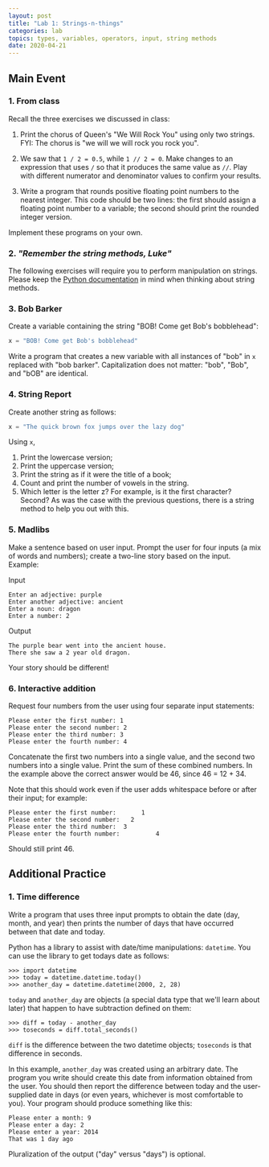 ```yaml
---
layout: post
title: "Lab 1: Strings-n-things"
categories: lab
topics: types, variables, operators, input, string methods
date: 2020-04-21
---
```


## Main Event


### <a name="warm-up"></a>1. From class
Recall the three exercises we discussed in class:

1. Print the chorus of Queen's "We Will Rock You" using only two
   strings. FYI: The chorus is "we will we will rock you rock you".

2. We saw that `1 / 2 = 0.5`, while `1 // 2 = 0`. Make changes to an
  expression that uses `/` so that it produces the same value
  as `//`. Play with different numerator and denominator values
  to confirm your results.
  
3. Write a program that rounds positive floating point numbers to
  the nearest integer. This code should be two lines: the first should
  assign a floating point number to a variable; the second should
  print the rounded integer version.

Implement these programs on your own.


### <a name="intro"></a>2. <i>"Remember the string methods, Luke"</i>
The following exercises will require you to perform manipulation on
strings. Please keep the [Python
documentation](https://docs.python.org/3/library/stdtypes.html#string-methods)
in mind when thinking about string methods.

### <a name="bob-barker"></a>3. Bob Barker
Create a variable containing the string "BOB! Come get Bob's
bobblehead":
```python
x = "BOB! Come get Bob's bobblehead"
```
Write a program that creates a new variable with all instances of
"bob" in `x` replaced with "bob barker". Capitalization does
not matter: "bob", "Bob", and "bOB" are identical.


### <a name="str-report"></a>4. String Report
Create another string as follows:
```python
x = "The quick brown fox jumps over the lazy dog"
```
Using `x`,
1. Print the lowercase version;
2. Print the uppercase version;
3. Print the string as if it were the title of a book;
4. Count and print the number of vowels in the string.
5. Which letter is the letter z? For example, is it the first
   character? Second? As was the case with the previous questions,
   there is a string method to help you out with this.


### <a name="madlibs"></a>5. Madlibs
Make a sentence based on user input. Prompt the user for four inputs
(a mix of words and numbers); create a two-line story based on the
input. Example:

Input
```
Enter an adjective: purple
Enter another adjective: ancient
Enter a noun: dragon
Enter a number: 2
```

Output
```
The purple bear went into the ancient house.
There she saw a 2 year old dragon.
```

Your story should be different!


### <a name="adder"></a>6. Interactive addition
Request four numbers from the user using four separate input
statements:
```
Please enter the first number: 1
Please enter the second number: 2
Please enter the third number: 3
Please enter the fourth number: 4
```
Concatenate the first two numbers into a single value, and the second
two numbers into a single value. Print the sum of these combined
numbers. In the example above the correct answer would be 46, since
46 = 12 + 34.

Note that this should work even if the user adds whitespace before or
after their input; for example:
```
Please enter the first number:       1
Please enter the second number:   2
Please enter the third number:  3
Please enter the fourth number:          4
```
Should still print 46.


## Additional Practice


### <a name="timediff"></a>1. Time difference
Write a program that uses three input prompts to obtain the date (day,
month, and year) then prints the number of days that have occurred
between that date and today.

Python has a library to assist with date/time manipulations:
`datetime`. You can use the library to get todays date as
follows:
```
>>> import datetime
>>> today = datetime.datetime.today()
>>> another_day = datetime.datetime(2000, 2, 28)
```
`today` and `another_day` are objects (a special data type that we'll
  learn about later) that happen to have subtraction defined on them:
```
>>> diff = today - another_day
>>> toseconds = diff.total_seconds()
```
`diff` is the difference between the two datetime objects; `toseconds`
is that difference in seconds.

In this example, `another_day` was created using an arbitrary
date. The program you write should create this date from information
obtained from the user. You should then report the difference between
today and the user-supplied date in days (or even years, whichever is
most comfortable to you). Your program should produce something like
this:
```
Please enter a month: 9
Please enter a day: 2
Please enter a year: 2014
That was 1 day ago
```
Pluralization of the output ("day" versus "days") is optional.

